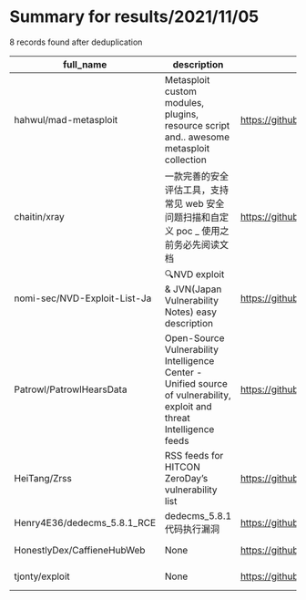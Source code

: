 
# Summary for results/2021/11/05
    
8 records found after deduplication

| full_name | description | html_url | matched_list | matched_count | pushed_at | size | stargazers_count | language | forks_count | vul_ids |
|------------------------------|------------------------------------------------------------------------------------------------------------------------|-------------------------------------------------|----------------------------------|-----------------|---------------------------|--------|--------------------|------------|---------------|-----------|
| hahwul/mad-metasploit | Metasploit custom modules, plugins, resource script and.. awesome metasploit collection | https://github.com/hahwul/mad-metasploit | ['metasploit module OR payload'] | 1 | 2021-11-05 00:16:51+00:00 | 174436 | 252 | Ruby | 78 | [] |
| chaitin/xray | 一款完善的安全评估工具，支持常见 web 安全问题扫描和自定义 poc _ 使用之前务必先阅读文档 | https://github.com/chaitin/xray | ['vulnerability poc'] | 1 | 2021-11-05 01:26:09+00:00 | 35893 | 5999 | Vue | 1258 | [] |
| nomi-sec/NVD-Exploit-List-Ja | 🔍NVD exploit & JVN(Japan Vulnerability Notes) easy description | https://github.com/nomi-sec/NVD-Exploit-List-Ja | ['exploit'] | 1 | 2021-11-05 00:45:18+00:00 | 44081 | 24 | | 14 | [] |
| Patrowl/PatrowlHearsData | Open-Source Vulnerability Intelligence Center - Unified source of vulnerability, exploit and threat Intelligence feeds | https://github.com/Patrowl/PatrowlHearsData | ['exploit'] | 1 | 2021-11-05 00:03:47+00:00 | 446139 | 35 | | 19 | [] |
| HeiTang/Zrss | RSS feeds for HITCON ZeroDay’s vulnerability list | https://github.com/HeiTang/Zrss | ['zeroday'] | 1 | 2021-11-05 01:05:44+00:00 | 12771 | 2 | Python | 0 | [] |
| Henry4E36/dedecms_5.8.1_RCE | dedecms_5.8.1代码执行漏洞 | https://github.com/Henry4E36/dedecms_5.8.1_RCE | ['rce'] | 1 | 2021-11-05 00:27:09+00:00 | 5 | 5 | Python | 1 | [] |
| HonestlyDex/CaffieneHubWeb | None | https://github.com/HonestlyDex/CaffieneHubWeb | ['exploit'] | 1 | 2021-11-05 00:39:17+00:00 | 101 | 0 | SCSS | 0 | [] |
| tjonty/exploit | None | https://github.com/tjonty/exploit | ['exploit'] | 1 | 2021-11-05 00:05:57+00:00 | 1828 | 0 | JavaScript | 0 | [] |
